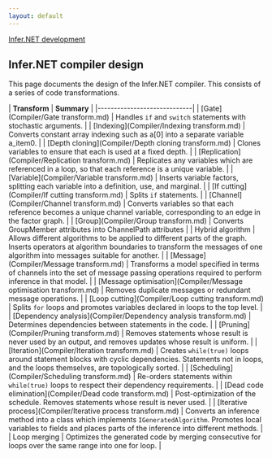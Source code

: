 ```yaml
---
layout: default
---
```

[Infer.NET development](index.md)

## Infer.NET compiler design

This page documents the design of the Infer.NET compiler. This consists of a series of code transformations.

| **Transform** | **Summary** |
|-----------------------------|
| [Gate](Compiler/Gate transform.md) | Handles `if` and `switch` statements with stochastic arguments. |
| [Indexing](Compiler/Indexing transform.md) | Converts constant array indexing such as a[0] into a separate variable a_item0. |
| [Depth cloning](Compiler/Depth cloning transform.md) | Clones variables to ensure that each is used at a fixed depth. |
| [Replication](Compiler/Replication transform.md) | Replicates any variables which are referenced in a loop, so that each reference is a unique variable. |
| [Variable](Compiler/Variable transform.md) | Inserts variable factors, splitting each variable into a definition, use, and marginal. |
| [If cutting](Compiler/If cutting transform.md) | Splits `if` statements. |
| [Channel](Compiler/Channel transform.md) | Converts variables so that each reference becomes a unique channel variable, corresponding to an edge in the factor graph. |
| [Group](Compiler/Group transform.md) | Converts GroupMember attributes into ChannelPath attributes |
| Hybrid algorithm | Allows different algorithms to be applied to different parts of the graph. Inserts operators at algorithm boundaries to transform the messages of one algorithm into messages suitable for another. |
| [Message](Compiler/Message transform.md) | Transforms a model specified in terms of channels into the set of message passing operations required to perform inference in that model. |
| [Message optimisation](Compiler/Message optimisation transform.md) | Removes duplicate messages or redundant message operations. |
| [Loop cutting](Compiler/Loop cutting transform.md) | Splits `for` loops and promotes variables declared in loops to the top level. |
| [Dependency analysis](Compiler/Dependency analysis transform.md) | Determines dependencies between statements in the code. |
| [Pruning](Compiler/Pruning transform.md) | Removes statements whose result is never used by an output, and removes updates whose result is uniform. |
| [Iteration](Compiler/Iteration transform.md) | Creates `while(true)` loops around statement blocks with cyclic dependencies. Statements not in loops, and the loops themselves, are topologically sorted. |
| [Scheduling](Compiler/Scheduling transform.md) | Re-orders statements within `while(true)` loops to respect their dependency requirements. |
| [Dead code elimination](Compiler/Dead code transform.md) | Post-optimization of the schedule. Removes statements whose result is never used. |
| [Iterative process](Compiler/Iterative process transform.md) | Converts an inference method into a class which implements `IGeneratedAlgorithm`. Promotes local variables to fields and places parts of the inference into different methods. |
| Loop merging | Optimizes the generated code by merging consecutive for loops over the same range into one for loop. |